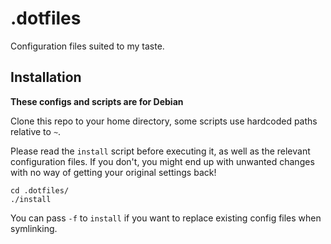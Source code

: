 # .dotfiles

Configuration files suited to my taste.

## Installation

**These configs and scripts are for Debian**

Clone this repo to your home directory, some scripts use hardcoded paths relative to `~`.

Please read the `install` script before executing it, as well as the relevant
configuration files. If you don't, you might end up with unwanted changes with
no way of getting your original settings back!

```
cd .dotfiles/
./install
```

You can pass `-f` to `install` if you want to replace existing config files
when symlinking.
